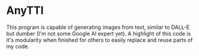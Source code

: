 # AnyTTI
This program is capable of generating images from text, similar to DALL-E but dumber (I'm not some Google AI expert yet). A highlight of this code is it's modularity when finished for others to easily replace and reuse parts of my code.

